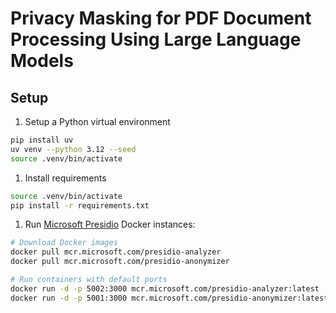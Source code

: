 # Privacy Masking for PDF Document Processing Using Large Language Models

## Setup

1. Setup a Python virtual environment

```bash
pip install uv
uv venv --python 3.12 --seed 
source .venv/bin/activate
```

1. Install requirements

```bash
source .venv/bin/activate
pip install -r requirements.txt
```

1. Run [Microsoft Presidio](https://microsoft.github.io/presidio/installation/#__tabbed_1_2) Docker instances:

```bash
# Download Docker images
docker pull mcr.microsoft.com/presidio-analyzer
docker pull mcr.microsoft.com/presidio-anonymizer

# Run containers with default ports
docker run -d -p 5002:3000 mcr.microsoft.com/presidio-analyzer:latest
docker run -d -p 5001:3000 mcr.microsoft.com/presidio-anonymizer:latest
```